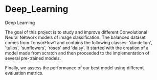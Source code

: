 # Deep_Learning
Deep Learning


The goal of this project is to study and improve different
Convolutional Neural Network models of image
classification. The balanced dataset comes from TensorFlow1 and contains the following classes:
'dandelion', 'tulips', 'sunflowers', 'roses' and 'daisy'.
It started with the creation of a model made from
scratch and then proceeded to the implementation of
several pre-trained models.

Finally, we assess the performance of our best model
using different evaluation metrics.
